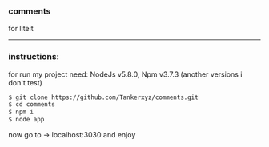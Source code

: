 ### comments
for liteit

----

### instructions:

for run my project need: NodeJs v5.8.0, Npm v3.7.3
(another versions i don't test)

```sh
$ git clone https://github.com/Tankerxyz/comments.git
$ cd comments
$ npm i
$ node app
```

now go to -> localhost:3030 and enjoy 




